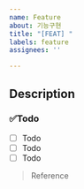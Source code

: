 ```yaml
---
name: Feature
about: 기능구현
title: "[FEAT] "
labels: feature
assignees: ''

---
```


## Description

### ✅Todo
- [ ] Todo
- [ ] Todo
- [ ] Todo

> Reference
